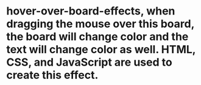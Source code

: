 # hover-over-board-effects, when dragging the mouse over this board, the board will change color and the text will change color as well. HTML, CSS, and JavaScript are used to create this effect.
